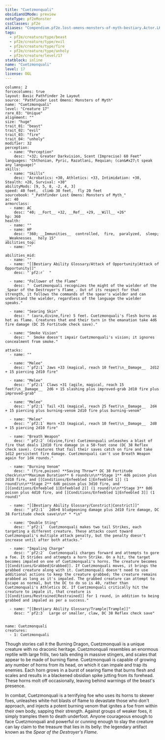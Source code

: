 ```yaml
---
title: "Cuetzmonquali"
obsidianUIMode: preview
noteType: pf2eMonster
cssClasses: pf2e
aliases: "Compendium.pf2e.lost-omens-monsters-of-myth-bestiary.Actor.LK3SgIKJqqo4Q4NQ" 
tags:
  - pf2e/creature/type/beast
  - pf2e/creature/type/evil
  - pf2e/creature/type/fire
  - pf2e/creature/type/unholy
  - pf2e/creature/level/17
statblock: inline
name: "Cuetzmonquali"
level: 17
license: OGL
---
```


```statblock
columns: 2
forcecolumns: true
layout: Basic Pathfinder 2e Layout
source: "Pathfinder Lost Omens: Monsters of Myth"
name: "Cuetzmonquali"
level: "Creature 17"
rare_03: "Unique"
alignment: ""
size: "huge"
trait_01: "beast"
trait_02: "evil"
trait_03: "fire"
trait_04: "unholy"
modifier: 32
perception:
  - name: "Perception"
    desc: "+32; Greater Darkvision, Scent (Imprecise) 60 Feet"
languages: "Chthonian, Pyric, Razatlani, Requian; (can&#x27;t speak any language)"
skills:
  - name: "Skills"
    desc: "Acrobatics: +30, Athletics: +33, Intimidation: +30, Stealth: +28, Survival: +30"
abilityMods: [9, 5, 8, -2, 4, 3]
speed: 40 feet,  climb 30 feet,  fly 20 feet
sourcebook: "_Pathfinder Lost Omens: Monsters of Myth_"
ac: 40
armorclass:
  - name: AC
    desc: "40; __Fort__ +32, __Ref__ +29, __Will__ +26"
hp: 360
health:
  - name: ""
  - name: HP
    desc: "360; __Immunities__  controlled,  fire,  paralyzed,  sleep; __Weaknesses__ holy 15"
abilities_top:
  - name: ""

abilities_mid:
  - name: ""
  - name: "[[Bestiary Ability Glossary/Attack of Opportunity|Attack of Opportunity]]"
    desc: "`pf2:r`  "

  - name: "Follower of the Flame"
    desc: "  Cuetzmonquali recognizes the might of the wielder of the _Spear of the Destroyer's Flame_. Out of its respect for that strength, it follows the commands of the spear's wielder and can understand the wielder, regardless of the language the wielder speaks."

  - name: "Searing Skin"
    desc: " (aura,divine,fire) 5 feet. Cuetzmonquali's flesh burns as hot as flame. Creatures that end their turn in the emanation take 4d6 fire damage (DC 35 Fortitude check save)."

  - name: "Smoke Vision"
    desc: "  Smoke doesn't impair Cuetzmonquali's vision; it ignores concealment from smoke."

attacks:
  - name: ""

  - name: "Melee"
    desc: "`pf2:1` Jaws +33 (magical, reach 10 feet)\n__Damage__  2d12 + 15 piercing 2d10 fire"

  - name: "Melee"
    desc: "`pf2:1` Claws +31 (agile, magical, reach 15 feet)\n__Damage__  2d6 + 15 slashing plus improved-grab 2d10 fire plus improved-grab"

  - name: "Melee"
    desc: "`pf2:1` Tail +31 (magical, reach 25 feet)\n__Damage__  2d4 + 15 piercing plus burning-venom 2d10 fire plus burning-venom"

  - name: "Melee"
    desc: "`pf2:1` Horn +33 (magical, reach 10 feet)\n__Damage__  2d8 + 15 piercing 2d10 fire"

  - name: "Breath Weapon"
    desc: "`pf2:2` (divine,fire) Cuetzmonquali unleashes a blast of fire that deals 12d10 fire damage in a 50-foot cone (DC 38 Reflex check save). Creatures that fail their saves catch on fire and take 1d12 persistent fire damage. Cuetzmonquali can't use Breath Weapon again for 1d4 rounds."

  - name: "Burning Venom"
    desc: " (fire,poison) **Saving Throw** DC 38 Fortitude check\n\n**Maximum Duration** 6 rounds\n\n**Stage 1** 4d6 poison plus 2d10 fire, and [[Conditions/Enfeebled 1|Enfeebled 1]] (1 round)\n\n**Stage 2** 6d6 poison plus 3d10 fire, and [[Conditions/Enfeebled 1|Enfeebled 2]] (1 round)\n\n**Stage 3** 8d6 poison plus 4d10 fire, and [[Conditions/Enfeebled 1|Enfeebled 3]] (1 round)"

  - name: "[[Bestiary Ability Glossary/Constrict|Constrict]]"
    desc: "`pf2:1`  2d6+8 bludgeoning damage plus 2d10 fire damage, DC 38 Fortitude check save\n\n* * *\n"

  - name: "Double Sting"
    desc: "`pf2:1`  Cuetzmonquali makes two tail Strikes, each targeting a different creature. These attacks count toward Cuetzmonquali's multiple attack penalty, but the penalty doesn't increase until after both attacks."

  - name: "Impaling Charge"
    desc: "`pf2:2`  Cuetzmonquali charges forward and attempts to gore a foe. It Strides and attempts a horn Strike. On a hit, the target becomes impaled on one of Cuetzmonquali's horns. The creature becomes [[Conditions/Grabbed|Grabbed]]. If Cuetzmonquali moves, it brings the grabbed creature along with it. Cuetzmonquali doesn't need to use additional actions to keep the creature grabbed; the creature remains grabbed as long as it's impaled. The grabbed creature can attempt to Escape as normal, but the DC to do so is 40, rather than Cuetzmonquali's Athletics DC. If Cuetzmonquali critically hit the creature to impale it, that creature is [[Conditions/Restrained|Restrained]] for 1 round, in addition to being grabbed and impaled as per a success."

  - name: "[[Bestiary Ability Glossary/Trample|Trample]]"
    desc: "`pf2:3`  Large or smaller, claw, DC 38 Reflex check save"
 
```

```encounter-table
name: Cuetzmonquali
creatures:
  - 1: Cuetzmonquali
```



Though stories call it the Burning Dragon, Cuetzmonquali is a unique creature with no draconic heritage. Cuetzmonquali resembles an enormous reptile with large frills, two tails ending in massive stingers, and scales that appear to be made of burning flame. Cuetzmonquali is capable of growing any number of horns from its head, on which it can impale and trap its enemies. Each horn grows in a burst of searing flame that burns flesh and scales and results in a blackened obsidian spike jutting from its forehead. These horns molt off occasionally, leaving behind warnings of the beast's presence.

In combat, Cuetzmonquali is a terrifying foe who uses its horns to skewer foes, unleashes white-hot blasts of flame to devastate those who don't approach, and injects a potent burning venom that ignites a foe from within their own body, sapping their strength. Against groups of weaker foes, it simply tramples them to death underfoot. Anyone courageous enough to face Cuetzmonquali and powerful or cunning enough to slay the creature can lay claim to the treasure that lies in its belly: the legendary artifact known as the _Spear of the Destroyer's Flame_.
